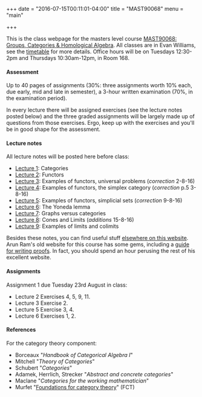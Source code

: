 +++
date = "2016-07-15T00:11:01-04:00"
title = "MAST90068"
menu = "main"

+++

This is the class webpage for the masters level course [MAST90068: Groups, Categories & Homological Algebra](https://handbook.unimelb.edu.au/view/2016/MAST90068). All classes are in Evan Williams, see the [timetable](https://sws.unimelb.edu.au/2016/Reports/List.aspx?objects=MAST90068&weeks=1-52&days=1-7&periods=1-56&template=module_by_group_list) for more details. Office hours will be on Tuesdays 12:30-2pm and Thursdays 10:30am-12pm, in Room 168.

#### Assessment

Up to 40 pages of assignments (30%: three assignments worth 10% each, due early, mid and late in semester), a 3-hour written examination (70%, in the examination period). 

In every lecture there will be assigned exercises (see the lecture notes posted below) and the three graded assignments will be largely made up of questions from those exercises. Ergo, keep up with the exercises and you'll be in good shape for the assessment.

#### Lecture notes

All lecture notes will be posted here before class:

* [Lecture 1](http://therisingsea.org/notes/mast90068/lecture1.pdf): Categories
* [Lecture 2](http://therisingsea.org/notes/mast90068/lecture2.pdf): Functors
* [Lecture 3](http://therisingsea.org/notes/mast90068/lecture3.pdf): Examples of functors, universal problems (*correction* 2-8-16)
* [Lecture 4](http://therisingsea.org/notes/mast90068/lecture4.pdf): Examples of functors, the simplex category (*correction* p.5 3-8-16)
* [Lecture 5](http://therisingsea.org/notes/mast90068/lecture5.pdf): Examples of functors, simplicial sets (*correction* 9-8-16)
* [Lecture 6](http://therisingsea.org/notes/mast90068/lecture6.pdf): The Yoneda lemma
* [Lecture 7](http://therisingsea.org/notes/mast90068/lecture7.pdf): Graphs versus categories
* [Lecture 8](http://therisingsea.org/notes/mast90068/lecture8.pdf): Cones and Limits (*additions* 15-8-16)
* [Lecture 9](http://therisingsea.org/notes/mast90068/lecture9.pdf): Examples of limits and colimits

Besides these notes, you can find useful stuff [elsewhere on this website](http://therisingsea.org/post/notes/). Arun Ram's old website for this course has some gems, including a [guide for writing proofs](http://www.ms.unimelb.edu.au/~ram/Teaching/RepThy2010/grammarContent.pdf). In fact, you should spend an hour perusing the rest of his excellent website.

#### Assignments

Assignment 1 due Tuesday 23rd August in class:

* Lecture 2 Exercises 4, 5, 9, 11.
* Lecture 3 Exercise 2.
* Lecture 5 Exercise 3, 4.
* Lecture 6 Exercises 1, 2.

#### References

For the category theory component:

* Borceaux "*Handbook of Categorical Algebra I*"
* Mitchell "*Theory of Categories*"
* Schubert "*Categories*"
* Adamek, Herrlich, Strecker "*Abstract and concrete categories*"
* Maclane "*Categories for the working mathematician*"
* Murfet "[Foundations for category theory](http://therisingsea.org/notes/FoundationsForCategoryTheory.pdf)" (FCT)